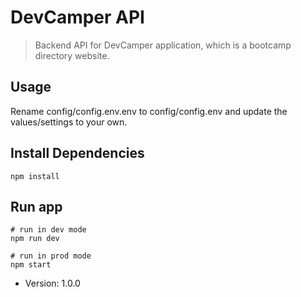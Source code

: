 # DevCamper API

>Backend API for DevCamper application, which is a bootcamp directory website.


## Usage
Rename config/config.env.env to config/config.env and update the values/settings to your own.

## Install Dependencies
```
npm install
```

## Run app
```
# run in dev mode
npm run dev

# run in prod mode
npm start
```

- Version: 1.0.0